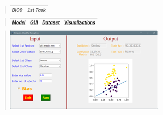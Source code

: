 > | ***BIO9*** | ***1st Task*** |
> | :-: | :-: |

> | <a href="Model.ipynb">***Model***</a> | <a href="GUI.ipynb">***GUI***</a> | <a href="penguins.csv">***Dataset***</a> | <a href="Visualizations & Analysis Report.pdf">***Visualizations***</a> |
> | :-: | :-: | :-: | :-: |

> <img src="DEMO.png">
